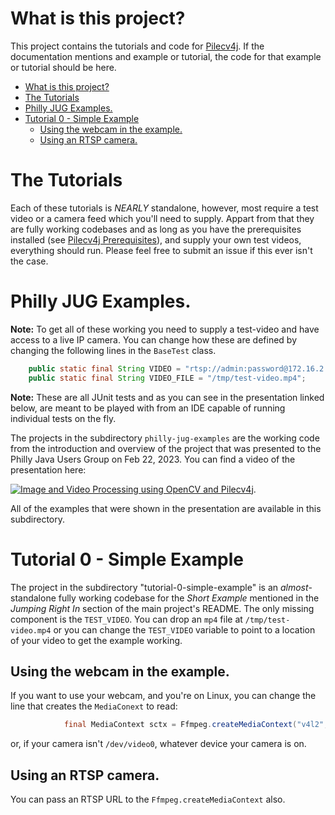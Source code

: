 # What is this project?

This project contains the tutorials and code for [Pilecv4j](https://github.com/KognitionAI/pilecv4j). If the documentation mentions and example or tutorial, the code for that example or tutorial should be here.

- [What is this project?](#what-is-this-project)
- [The Tutorials](#the-tutorials)
- [Philly JUG Examples.](#philly-jug-examples)
- [Tutorial 0 - Simple Example](#tutorial-0---simple-example)
  - [Using the webcam in the example.](#using-the-webcam-in-the-example)
  - [Using an RTSP camera.](#using-an-rtsp-camera)

# The Tutorials

Each of these tutorials is *NEARLY* standalone, however, most require a test video or a camera feed which you'll need to supply. Appart from that they are fully working codebases and as long as you have the prerequisites installed (see [Pilecv4j Prerequisites](https://github.com/KognitionAI/pilecv4j#prerequisites)), and supply your own test videos, everything should run. Please feel free to submit an issue if this ever isn't the case.


# Philly JUG Examples.

**Note:** To get all of these working you need to supply a test-video and have access to a live IP camera. You can change how these are defined by changing the following lines in the `BaseTest` class. 

```java
    public static final String VIDEO = "rtsp://admin:password@172.16.2.11:554/";
    public static final String VIDEO_FILE = "/tmp/test-video.mp4";
```

**Note:** These are all JUnit tests and as you can see in the presentation linked below, are meant to be played with from an IDE capable of running individual tests on the fly.

The projects in the subdirectory `philly-jug-examples` are the working code from the introduction and overview of the project that was presented to the Philly Java Users Group on Feb 22, 2023. You can find a video of the presentation here: 

[![Image and Video Processing using OpenCV and Pilecv4j](https://img.youtube.com/vi/FrSOjOil1o8/1.jpg)](https://www.youtube.com/watch?v=FrSOjOil1o8). 

All of the examples that were shown in the presentation are available in this subdirectory.

# Tutorial 0 - Simple Example

The project in the subdirectory "tutorial-0-simple-example" is an *almost*-standalone fully working codebase for the *Short Example* mentioned in the *Jumping Right In* section of the main project's README. The only missing component is the `TEST_VIDEO`. You can drop an `mp4` file at `/tmp/test-video.mp4` or you can change the `TEST_VIDEO` variable to point to a location of your video to get the example working.

## Using the webcam in the example.

If you want to use your webcam, and you're on Linux, you can change the line that creates the `MediaConext` to read:

```java
            final MediaContext sctx = Ffmpeg.createMediaContext("v4l2", "/dev/video0")
```

or, if your camera isn't `/dev/video0`, whatever device your camera is on.

## Using an RTSP camera.

You can pass an RTSP URL to the `Ffmpeg.createMediaContext` also.


